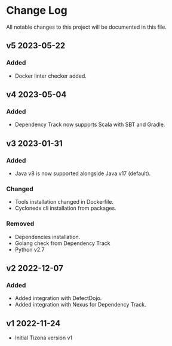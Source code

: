 # Change Log

All notable changes to this project will be documented in this file.


## v5 2023-05-22

### Added

- Docker linter checker added.

## v4 2023-05-04

### Added

- Dependency Track now supports Scala with SBT and Gradle.

## v3 2023-01-31

### Added

- Java v8 is now supported alongside Java v17 (default).

### Changed

- Tools installation changed in Dockerfile.
- Cyclonedx cli installation from packages. 

### Removed

- Dependencies installation.
- Golang check from Dependency Track
- Python v2.7

## v2 2022-12-07

### Added

- Added integration with DefectDojo.
- Added integration with Nexus for Dependency Track.

## v1 2022-11-24

- Initial Tizona version v1
